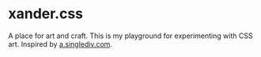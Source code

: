 # xander.css
A place for art and craft. This is my playground for experimenting with CSS art. Inspired by [a.singlediv.com](http://a.singlediv.com).
